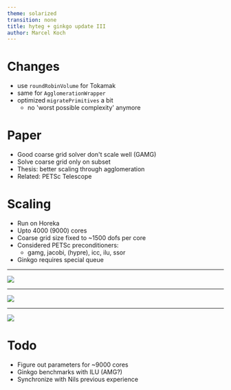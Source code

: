 ```yaml
---
theme: solarized
transition: none
title: hyteg + ginkgo update III
author: Marcel Koch
---
```


# Changes

- use `roundRobinVolume` for Tokamak
- same for `AgglomerationWrapper`
- optimized `migratePrimitives` a bit
  - no 'worst possible complexity' anymore

# Paper

- Good coarse grid solver don't scale well (GAMG)
- Solve coarse grid only on subset
- Thesis: better scaling through agglomeration
- Related: PETSc Telescope

# Scaling

- Run on Horeka
- Upto 4000 (9000) cores
- Coarse grid size fixed to ~1500 dofs per core
- Considered PETSc preconditioners:
  - gamg, jacobi, (hypre), icc, ilu, ssor
- Ginkgo requires special queue

---

![](../img/petsc-pre-cgc-rf.png)

---

![](../img/petsc-pre-cgc-tit.png)

---

![](../img/petsc-pre-rt.png)

# Todo

- Figure out parameters for ~9000 cores
- Ginkgo benchmarks with ILU (AMG?)
- Synchronize with Nils previous experience
